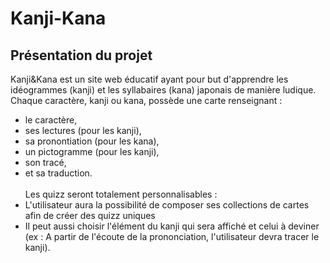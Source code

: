 # Kanji-Kana
## Présentation du projet <br>
Kanji&Kana est un site web éducatif ayant pour but d'apprendre les idéogrammes (kanji) et les syllabaires (kana) japonais de manière ludique. <br>
Chaque caractère, kanji ou kana, possède une carte renseignant : <br>
* le caractère, 
* ses lectures (pour les kanji), 
* sa pronontiation (pour les kana), 
* un pictogramme (pour les kanji), 
* son tracé, 
* et sa traduction. <br> <br>
Les quizz seront totalement personnalisables :
* L'utilisateur aura la possibilité de composer ses collections de cartes afin de créer des quizz uniques 
* Il peut aussi choisir l'élément du kanji qui sera affiché et celui à deviner (ex : A partir de l'écoute de la prononciation, l'utilisateur devra tracer le kanji).
